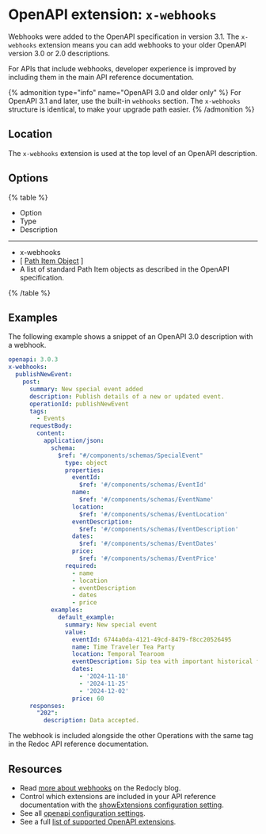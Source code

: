 # OpenAPI extension: `x-webhooks`

Webhooks were added to the OpenAPI specification in version 3.1.
The `x-webhooks` extension means you can add webhooks to your older OpenAPI version 3.0 or 2.0 descriptions.

For APIs that include webhooks, developer experience is improved by including them in the main API reference documentation.

{% admonition type="info" name="OpenAPI 3.0 and older only" %}
For OpenAPI 3.1 and later, use the built-in `webhooks` section.
The `x-webhooks` structure is identical, to make your upgrade path easier.
{% /admonition %}

## Location

The `x-webhooks` extension is used at the top level of an OpenAPI description.

## Options

{% table %}

- Option
- Type
- Description

---

- x-webhooks
- [ [Path Item Object](https://spec.openapis.org/oas/v3.0.3.html#path-item-object) ]
- A list of standard Path Item objects as described in the OpenAPI specification.

{% /table %}

## Examples

The following example shows a snippet of an OpenAPI 3.0 description with a webhook.

```yaml
openapi: 3.0.3
x-webhooks:
  publishNewEvent:
    post:
      summary: New special event added
      description: Publish details of a new or updated event.
      operationId: publishNewEvent
      tags:
        - Events
      requestBody:
        content:
          application/json:
            schema:
              $ref: "#/components/schemas/SpecialEvent"
                type: object
                properties:
                  eventId:
                    $ref: '#/components/schemas/EventId'
                  name:
                    $ref: '#/components/schemas/EventName'
                  location:
                    $ref: '#/components/schemas/EventLocation'
                  eventDescription:
                    $ref: '#/components/schemas/EventDescription'
                  dates:
                    $ref: '#/components/schemas/EventDates'
                  price:
                    $ref: '#/components/schemas/EventPrice'
                required:
                  - name
                  - location
                  - eventDescription
                  - dates
                  - price
            examples:
              default_example:
                summary: New special event
                value:
                  eventId: 6744a0da-4121-49cd-8479-f8cc20526495
                  name: Time Traveler Tea Party
                  location: Temporal Tearoom
                  eventDescription: Sip tea with important historical figures.
                  dates:
                    - '2024-11-18'
                    - '2024-11-25'
                    - '2024-12-02'
                  price: 60
      responses:
        "202":
          description: Data accepted.

```

The webhook is included alongside the other Operations with the same tag in the Redoc API reference documentation.

## Resources

- Read [more about webhooks](https://redocly.com/blog/document-webhooks-with-openapi) on the Redocly blog.
- Control which extensions are included in your API reference documentation with the [showExtensions configuration setting](../../../config/openapi/show-extensions.md).
- See all [openapi configuration settings](../../../config/openapi/index.md).
- See a full [list of supported OpenAPI extensions](./index.md).
